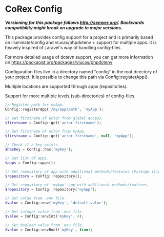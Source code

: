 # CoRex Config

**_Versioning for this package follows http://semver.org/. Backwards compatibility might break on upgrade to major versions._**

This package provides config support for a project and is primarily based on illuminate/config and vlucas/phpdotenv + support for multiple apps. It is heavely inspired of Laravel's way of handling config-files.

For more detailed usage of dotevn support, you can get more information on https://packagist.org/packages/vlucas/phpdotenv

Configuration files live in a directory named "config" in the root directory of your project. It is possible to change this path via Config::registerApp().

Multiple locations are supported through apps (repositories).

Support for more multiple levels (sub-directories) of config-files.

```php
// Register path for myApp.
Config::registerApp('/my/app/path', 'myApp');

// Get firstname of actor from global access.
$firstname = Config::get('actor.firstname');

// Get firstname of actor from myApp.
$firstname = Config::get('actor.firstname', null, 'myApp');

// Check if a key exists.
$hasKey = Config::has('myKey');

// Get list of apps.
$apps = Config::apps();

// Get repository of app with additional methods/features (Package illuminate/config).
$repository = Config::repository();

// Get repository of 'myApp' app with additional methods/features.
$repository = Config::repository('myApp');

// Get value from .env file.
$value = Config::env('myKey', 'default.value');

// Get integer value from .env file.
$value = Config::envInt('myKey', 4);

// Get boolean value from .env file.
$value = Config::envBool('myKey', true);
```
